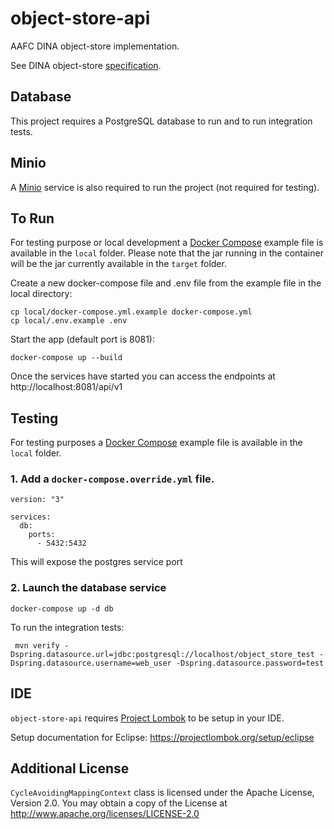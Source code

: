 # object-store-api

AAFC DINA object-store implementation.

See DINA object-store [specification](https://github.com/DINA-Web/object-store-specs).

## Database
This project requires a PostgreSQL database to run and to run integration tests.

## Minio
A [Minio](https://min.io/) service is also required to run the project (not required for testing).

## To Run

For testing purpose or local development a [Docker Compose](https://docs.docker.com/compose/) example file is available in the `local` folder.
Please note that the jar running in the container will be the jar currently available in the `target` folder.

Create a new docker-compose file and .env file from the example file in the local directory:

```
cp local/docker-compose.yml.example docker-compose.yml
cp local/.env.example .env
```

Start the app (default port is 8081):

```
docker-compose up --build
```

Once the services have started you can access the endpoints at http://localhost:8081/api/v1

## Testing
For testing purposes a [Docker Compose](https://docs.docker.com/compose/) example file is available in the `local` folder.

### 1. Add a `docker-compose.override.yml` file.
```
version: "3"

services:
  db:
    ports:
      - 5432:5432

```
This will expose the postgres service port

### 2. Launch the database service

```
docker-compose up -d db
```

To run the integration tests:

```
 mvn verify -Dspring.datasource.url=jdbc:postgresql://localhost/object_store_test -Dspring.datasource.username=web_user -Dspring.datasource.password=test
```

## IDE

`object-store-api` requires [Project Lombok](https://projectlombok.org/) to be setup in your IDE.

Setup documentation for Eclipse: <https://projectlombok.org/setup/eclipse>

## Additional License
`CycleAvoidingMappingContext` class is licensed under the Apache License, Version 2.0. You may obtain a copy of the License at http://www.apache.org/licenses/LICENSE-2.0